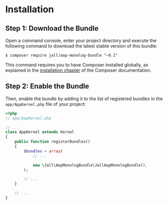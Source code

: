Installation
============

Step 1: Download the Bundle
---------------------------

Open a command console, enter your project directory and execute the
following command to download the latest stable version of this bundle:

```console
$ composer require jall/aop-monolog-bundle "~0.1"
```

This command requires you to have Composer installed globally, as explained
in the [installation chapter](https://getcomposer.org/doc/00-intro.md)
of the Composer documentation.

Step 2: Enable the Bundle
-------------------------

Then, enable the bundle by adding it to the list of registered bundles
in the `app/AppKernel.php` file of your project:

```php
<?php
// app/AppKernel.php

// ...
class AppKernel extends Kernel
{
    public function registerBundles()
    {
        $bundles = array(
            // ...

            new \Jall\AopMonologBundle\JallAopMonologBundle(),
        );

        // ...
    }

    // ...
}
```
